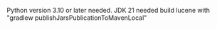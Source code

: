 Python version 3.10 or later needed. JDK 21 needed
build lucene with "gradlew publishJarsPublicationToMavenLocal"
